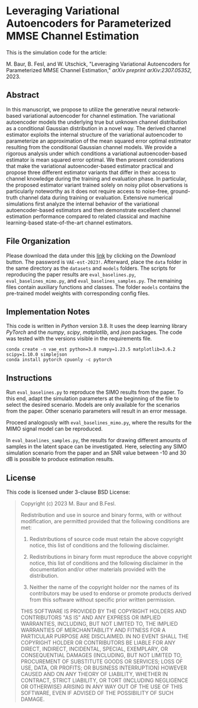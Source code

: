 # Leveraging Variational Autoencoders for Parameterized MMSE Channel Estimation

This is the simulation code for the article:

M. Baur, B. Fesl, and W. Utschick, "Leveraging Variational Autoencoders for Parameterized MMSE Channel Estimation," *arXiv preprint arXiv:2307.05352,* 2023.

## Abstract
In this manuscript, we propose to utilize the generative neural network-based variational autoencoder for channel estimation. The variational autoencoder models the underlying true but unknown channel distribution as a conditional Gaussian distribution in a novel way. The derived channel estimator exploits the internal structure of the variational autoencoder to parameterize an approximation of the mean squared error optimal estimator resulting from the conditional Gaussian channel models. We provide a rigorous analysis under which conditions a variational autoencoder-based estimator is mean squared error optimal. We then present considerations that make the variational autoencoder-based estimator practical and propose three different estimator variants that differ in their access to channel knowledge during the training and evaluation phase. In particular, the proposed estimator variant trained solely on noisy pilot observations is particularly noteworthy as it does not require access to noise-free, ground-truth channel data during training or evaluation. Extensive numerical simulations first analyze the internal behavior of the variational autoencoder-based estimators and then demonstrate excellent channel estimation performance compared to related classical and machine learning-based state-of-the-art channel estimators. 

## File Organization
Please download the data under this [link](https://syncandshare.lrz.de/getlink/fiRHpKeiMJ5hGTHPu8XuEF/data) by clicking on the _Download_ button. The password is `VAE-est-2023!`. Afterward, place the `data` folder in the same directory as the `datasets` and `models` folders.
The scripts for reproducing the paper results are `eval_baselines.py`, `eval_baselines_mimo.py`, and `eval_baselines_samples.py`. The remaining files contain auxiliary functions and classes. The folder `models` contains the pre-trained model weights with corresponding config files.

## Implementation Notes
This code is written in _Python_ version 3.8. It uses the deep learning library _PyTorch_ and the _numpy_, _scipy_, _matplotlib_, and _json_ packages. The code was tested with the versions visible in the requirements file.
```
conda create -n vae_est python=3.8 numpy=1.23.5 matplotlib=3.6.2 scipy=1.10.0 simplejson  
conda install pytorch cpuonly -c pytorch
```

## Instructions
Run `eval_baselines.py` to reproduce the SIMO results from the paper. To this end, adapt the simulation parameters at the beginning of the file to select the desired scenario. Models are only available for the scenarios from the paper. Other scenario parameters will result in an error message.

Proceed analogously with `eval_baselines_mimo.py`, where the results for the MIMO signal model can be reproduced.

In `eval_baselines_samples.py`, the results for drawing different amounts of samples in the latent space can be investigated. Here, selecting any SIMO simulation scenario from the paper and an SNR value between -10 and 30 dB is possible to produce estimation results.

## License
This code is licensed under 3-clause BSD License:

>Copyright (c) 2023 M. Baur and B.Fesl.
>
>Redistribution and use in source and binary forms, with or without modification, are permitted provided that the following conditions are met:
>
>1. Redistributions of source code must retain the above copyright notice, this list of conditions and the following disclaimer.
>
>2. Redistributions in binary form must reproduce the above copyright notice, this list of conditions and the following disclaimer in the documentation and/or other materials provided with the distribution.
>
>3. Neither the name of the copyright holder nor the names of its contributors may be used to endorse or promote products derived from this software without specific prior written permission.
>
>THIS SOFTWARE IS PROVIDED BY THE COPYRIGHT HOLDERS AND CONTRIBUTORS "AS IS" AND ANY EXPRESS OR IMPLIED WARRANTIES, INCLUDING, BUT NOT LIMITED TO, THE IMPLIED WARRANTIES OF MERCHANTABILITY AND FITNESS FOR A PARTICULAR PURPOSE ARE DISCLAIMED. IN NO EVENT SHALL THE COPYRIGHT HOLDER OR CONTRIBUTORS BE LIABLE FOR ANY DIRECT, INDIRECT, INCIDENTAL, SPECIAL, EXEMPLARY, OR CONSEQUENTIAL DAMAGES (INCLUDING, BUT NOT LIMITED TO, PROCUREMENT OF SUBSTITUTE GOODS OR SERVICES; LOSS OF USE, DATA, OR PROFITS; OR BUSINESS INTERRUPTION) HOWEVER CAUSED AND ON ANY THEORY OF LIABILITY, WHETHER IN CONTRACT, STRICT LIABILITY, OR TORT (INCLUDING NEGLIGENCE OR OTHERWISE) ARISING IN ANY WAY OUT OF THE USE OF THIS SOFTWARE, EVEN IF ADVISED OF THE POSSIBILITY OF SUCH DAMAGE.
